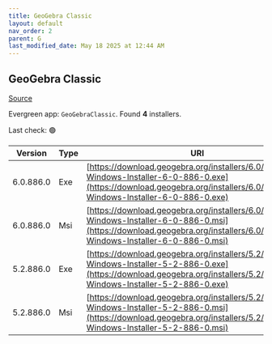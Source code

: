 ```yaml
---
title: GeoGebra Classic
layout: default
nav_order: 2
parent: G
last_modified_date: May 18 2025 at 12:44 AM
---
```


## GeoGebra Classic

[Source](https://www.geogebra.org)

Evergreen app: `GeoGebraClassic`. Found **4** installers.

Last check: 🟢

| Version   | Type | URI                                                                                                                                                                            |
| --------- | ---- | ------------------------------------------------------------------------------------------------------------------------------------------------------------------------------ |
| 6.0.886.0 | Exe  | [https://download.geogebra.org/installers/6.0/GeoGebra-Windows-Installer-6-0-886-0.exe](https://download.geogebra.org/installers/6.0/GeoGebra-Windows-Installer-6-0-886-0.exe) |
| 6.0.886.0 | Msi  | [https://download.geogebra.org/installers/6.0/GeoGebra-Windows-Installer-6-0-886-0.msi](https://download.geogebra.org/installers/6.0/GeoGebra-Windows-Installer-6-0-886-0.msi) |
| 5.2.886.0 | Exe  | [https://download.geogebra.org/installers/5.2/GeoGebra-Windows-Installer-5-2-886-0.exe](https://download.geogebra.org/installers/5.2/GeoGebra-Windows-Installer-5-2-886-0.exe) |
| 5.2.886.0 | Msi  | [https://download.geogebra.org/installers/5.2/GeoGebra-Windows-Installer-5-2-886-0.msi](https://download.geogebra.org/installers/5.2/GeoGebra-Windows-Installer-5-2-886-0.msi) |
